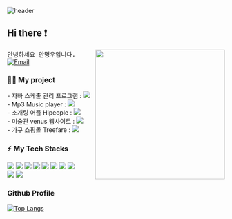 ![header](https://capsule-render.vercel.app/api?type=waving&color=gradient&height=300&section=header&text=Good%20to%20see%20you%20🤗&desc=I'm%20Myungwoo%20:%20%29&fontSize=60&fontAlignY=40&descSize=25&descAlignY=58&animation=fadeIn)

## Hi there ❗ 
<img src="https://github.com/AnMyungwoo94/AnMyungwoo94/assets/126849689/5ee1e2e4-94b6-4401-8d67-779d1acd2fe3" align="right" height="300
"/>

<samp> 안녕하세요 안명우입니다. </samp>
[![Email](http://img.shields.io/badge/woo941102@naver.com-4885ed?style=flat-square&logo=gmail&link=mailto:woo941102@naver.com)](mailto:woo941102@naver.com)
### 💁‍♂️ My project
<div>
- 자바 스케줄 관리 프로그램 : <a href="https://github.com/AnMyungwoo94/Schedule_Management_Program"><img src="https://img.shields.io/badge/Link-F07355?style=flat-square&logo=verizon&logoColor=white"/></a><br>
- Mp3 Music player        : <a href="https://github.com/AnMyungwoo94/Mp3PlayerOnDB"><img src="https://img.shields.io/badge/Link-006600?style=flat-square&logo=verizon&logoColor=white"/></a><br>
- 소개팅 어플 Hipeople     : <a href="https://github.com/AnMyungwoo94/Hipeople_App"><img src="https://img.shields.io/badge/Link-FF9E0F?style=flat-square&logo=verizon&logoColor=white"/></a><br>
- 미술관 venus 웹사이트    : <a href="https://github.com/AnMyungwoo94/venus_museum"><img src="https://img.shields.io/badge/Link-C70D2C?style=flat-square&logo=verizon&logoColor=white"/></a><br>
- 가구 쇼핑몰 Treefare     : <a href="https://github.com/AnMyungwoo94/treefare_shoppingmall"><img src="https://img.shields.io/badge/Link-FF61F6?style=flat-square&logo=verizon&logoColor=white"/></a><br>
</div>

### ⚡ My Tech Stacks
<div> 
  <img src="https://img.shields.io/badge/java-007396?style=for-the-badge&logo=java&logoColor=white"> 
  <img src="https://img.shields.io/badge/javascript-F7DF1E?style=for-the-badge&logo=javascript&logoColor=black"> 
  <img src="https://img.shields.io/badge/html5-E34F26?style=for-the-badge&logo=html5&logoColor=white"> 
  <img src="https://img.shields.io/badge/php-1071D3?style=for-the-badge&logo=php&logoColor=white">
  <img src="https://img.shields.io/badge/css-1572B6?style=for-the-badge&logo=css3&logoColor=white"> 
  <img src="https://img.shields.io/badge/kotlin-339AF0?style=for-the-badge&logo=kotlin&logoColor=white">
  <img src="https://img.shields.io/badge/mysql-4479A1?style=for-the-badge&logo=mysql&logoColor=white"> 
  <img src="https://img.shields.io/badge/firebase-FFCA28?style=for-the-badge&logo=firebase&logoColor=white"></br>
  <img src="https://img.shields.io/badge/bootstrap-7952B3?style=for-the-badge&logo=bootstrap&logoColor=white">
  <img src="https://img.shields.io/badge/fontawesome-339AF0?style=for-the-badge&logo=fontawesome&logoColor=white">

</div>


<div>
<h3>Github Profile</h3>

[![Top Langs](https://github-readme-stats.vercel.app/api/top-langs/?username=AnMyungwoo94&layout=compact)](https://github.com/AnMyungwoo94/github-readme-stats) 
</div>
